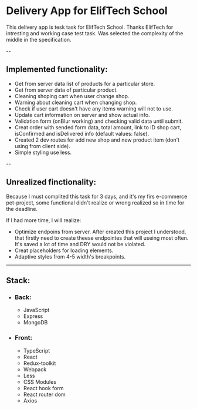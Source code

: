 # Delivery App for ElifTech School

This delivery app is tesk task for ElifTech School.
Thanks ElifTech for intresting and working case test task.
Was selected the complexity of the middle in the specification.

--

## Implemented functionality:

-   Get from server data list of products for a particular store.
-   Get from server data of particular product.
-   Cleaning shoping cart when user change shop.
-   Warning about cleaning cart when changing shop.
-   Check if user cart doesn't have any items warning will not to use.
-   Update cart information on server and show actual info.
-   Validation form (onBlur working) and checking valid data until submit.
-   Creat order with sended form data, total amount, link to ID shop cart, isConfirmed and isDelivered info (default values: false).
-   Created 2 dev routes for add new shop and new product item (don't using from client side).
-   Simple styling use less.

--

## Unrealized finctionality:

Because I must complited this task for 3 days, and it's my firs e-commerce pet-project, some functional didn't realize or wrong realized so in time for the deadline.

If I had more time, I will realize:

-   Optimize endpoins from server. After created this project I understood, that firstly need to create theese endpointes that will useing most often. It's saved a lot of time and DRY would not be violated.
-   Creat placeholders for loading elements.
-   Adaptive styles from 4-5 width's breakpoints.

---

## Stack:

-   ### Back:
    -   JavaScript
    -   Express
    -   MongoDB
-   ### Front:
    -   TypeScript
    -   React
    -   Redux-toolkit
    -   Webpack
    -   Less
    -   CSS Modules
    -   React hook form
    -   React router dom
    -   Axios
